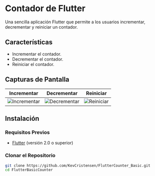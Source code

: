 # Contador de Flutter

Una sencilla aplicación Flutter que permite a los usuarios incrementar, decrementar y reiniciar un contador.

## Características

- Incrementar el contador.
- Decrementar el contador.
- Reiniciar el contador.

## Capturas de Pantalla

| Incrementar | Decrementar | Reiniciar |
|-------------|-------------|-----------|
| ![Incrementar](screenshots/incrementar.png) | ![Decrementar](screenshots/decrementar.png) | ![Reiniciar](screenshots/reiniciar.png) |

## Instalación

### Requisitos Previos

- [Flutter](https://flutter.dev/docs/get-started/install) (versión 2.0 o superior)

### Clonar el Repositorio

```bash
git clone https://github.com/KevCristensen/FlutterCounter_Basic.git
cd FlutterBasicCounter
